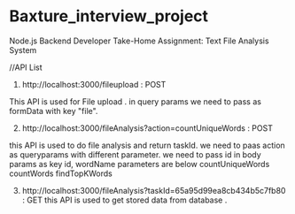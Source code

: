 # Baxture_interview_project
Node.js Backend Developer Take-Home Assignment: Text File Analysis System

//API List 

1. http://localhost:3000/fileupload  : POST 

This  API is used for File upload . in query params we need to pass as formData with key "file".

2. http://localhost:3000/fileAnalysis?action=countUniqueWords : POST

this API is used to do file analysis and return taskId. we need to paas action as queryparams with different parameter. 
we need to pass id in body params as key id, wordName 
parameters are below 
countUniqueWords
countWords
findTopKWords


3. http://localhost:3000/fileAnalysis?taskId=65a95d99ea8cb434b5c7fb80 :  GET
this API is used to get stored data from database .



